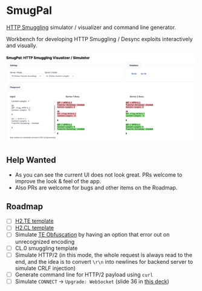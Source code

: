 # SmugPal

[HTTP Smuggling](https://portswigger.net/web-security/request-smuggling) simulator / visualizer and command line generator.

Workbench for developing HTTP Smuggling / Desync exploits interactively and visually.

![](docs/screenshot.png)

## Help Wanted

- As you can see the current UI does not look great. PRs welcome to improve the look & feel of the app.
- Also PRs are welcome for bugs and other items on the Roadmap.

## Roadmap

- [ ] [H2.TE template](https://portswigger.net/web-security/request-smuggling/advanced/response-queue-poisoning/lab-request-smuggling-h2-response-queue-poisoning-via-te-request-smuggling)
- [ ] [H2.CL template](https://portswigger.net/web-security/request-smuggling/advanced/lab-request-smuggling-h2-cl-request-smuggling)
- [ ] Simulate [TE Obfuscation](https://sc.scomurr.com/http-request-smuggling-obfuscated-te-header/) by having an option that error out on unrecognized encoding
- [ ] CL.0 smuggling template
- [ ] Simulate HTTP/2 (in this mode, the whole request is always read to the end, and the idea is to convert `\r\n` into newlines for backend server to simulate CRLF injection)
- [ ] Generate command line for HTTP/2 payload using `curl`
- [ ] Simulate `CONNECT` -> `Upgrade: WebSocket` (slide 36 in [this deck](https://www.slideshare.net/neexemil/http-request-smuggling-via-higher-http-versions))